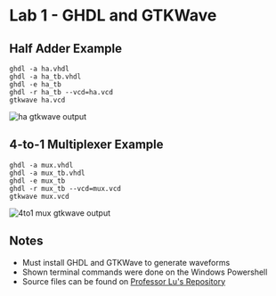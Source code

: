 # Lab 1 - GHDL and GTKWave

## Half Adder Example
```console
ghdl -a ha.vhdl
ghdl -a ha_tb.vhdl
ghdl -e ha_tb
ghdl -r ha_tb --vcd=ha.vcd
gtkwave ha.vcd
```
![ha gtkwave output](https://github.com/user-attachments/assets/20ea8983-742f-4d31-a207-0e57efaaced0)

## 4-to-1 Multiplexer Example
```console
ghdl -a mux.vhdl
ghdl -a mux_tb.vhdl
ghdl -e mux_tb
ghdl -r mux_tb --vcd=mux.vcd
gtkwave mux.vcd
```
![4to1 mux gtkwave output](https://github.com/user-attachments/assets/3d7e042b-0711-4127-8a52-9ed36eccc103)

## Notes
- Must install GHDL and GTKWave to generate waveforms
- Shown terminal commands were done on the Windows Powershell
- Source files can be found on [Professor Lu's Repository](https://github.com/kevinwlu/dsd/tree/master/ghdl)
